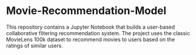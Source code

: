 # Movie-Recommendation-Model
This repository contains a Jupyter Notebook that builds a user-based collaborative filtering recommendation system. The project uses the classic MovieLens 100k dataset to recommend movies to users based on the ratings of similar users.
